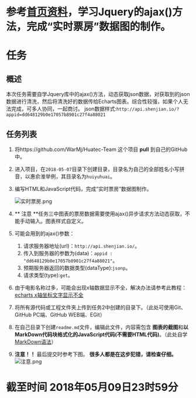 # 参考[首页资料](https://github.com/WarMj/Huatec-Team)，学习Jquery的ajax()方法，完成“实时票房”数据图的制作。
# 任务
## 概述
本次任务需要自学Jquery库中的ajax()方法，动态获取json数据，对获取到的json数据进行清洗，然后将清洗好的数据传给Echarts图表。综合性较强，如果个人无法完成，可多人协同，一起商讨。
json数据样式:`http://api.shenjian.io/?appid=dd648129b0e17057b8901c27f4a88021`

## 任务列表
1. 将https://github.com/WarMj/Huatec-Team 这个项目 **pull** 到自己的GitHub中。
2. 进入项目，在`2018-05-07`目录下创建目录，目录名为自己的全部姓名小写拼音，以惠俞淮举例，其目录名为`huiyuhuai`。
3. 编写HTML和JavaScript代码，完成“实时票房”数据图制作。

	![实时票房.png](https://upload-images.jianshu.io/upload_images/2864463-8a8996ed1979c5e4.png?imageMogr2/auto-orient/strip%7CimageView2/2/w/1240)
	
4. ** 注意 **任务三中图表的票房数据需要使用ajax()异步请求方法动态获取，不能手动输入。图表样式自定义。
5. 可能会用到的ajax()参数：

	1. 请求服务器地址(url)：`http://api.shenjian.io/`。
	2. 传入到服务器的参数为(data)：`appid : "dd648129b0e17057b8901c27f4a88021"`。
	3. 预期服务器返回的数据类型(dataType):`jsonp`。
	4. 请求类型(type):`get`。

6. 由于电影名称过多，可能会出现x轴数据显示不全，解决办法请参考此教程：[echarts x轴坐标文字显示不全](https://blog.csdn.net/wu920604/article/details/53332520)
6. 将所有源代码或工程文件夹上传到任务2中创建的目录下。（此处可使用Git、GitHub PC端、GitHub WEB端、EGit）
7. 在自己目录下创建`readme.md`文件，编辑此文件，内容需包含 **图表的截图**和**以MarkDown代码块格式化的JavaScript代码(不需要HTML代码)**。（此处自学[MarkDown语法](http://wowubuntu.com/markdown/)）
8. **注意！！** 最后提交时参考下图。 **很多人都是在这步犯错，请检查仔细。**
![注意.png](https://upload-images.jianshu.io/upload_images/2864463-6f01a72f8d759c3a.png?imageMogr2/auto-orient/strip%7CimageView2/2/w/1240)

# 截至时间 2018年05月09日23时59分
